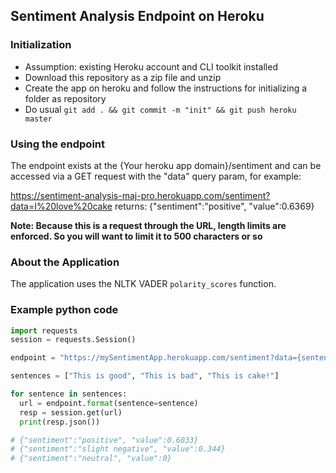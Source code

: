 ## Sentiment Analysis Endpoint on Heroku

### Initialization
- Assumption: existing Heroku account and CLI toolkit installed
- Download this repository as a zip file and unzip
- Create the app on heroku and follow the instructions for initializing a folder as repository
- Do usual `git add . && git commit -m "init" && git push heroku master`

### Using the endpoint
The endpoint exists at the {Your heroku app domain}/sentiment and can be accessed via a GET request with the "data" query param, for example:

https://sentiment-analysis-maj-pro.herokuapp.com/sentiment?data=I%20love%20cake
returns: {"sentiment":"positive", "value":0.6369}

**Note: Because this is a request through the URL, length limits are enforced. So you will want to limit it to 500 characters or so**

### About the Application
The application uses the NLTK VADER `polarity_scores` function.


### Example python code
```python
import requests
session = requests.Session()

endpoint = "https://mySentimentApp.herokuapp.com/sentiment?data={sentence}"

sentences = ["This is good", "This is bad", "This is cake!"]

for sentence in sentences:
  url = endpoint.format(sentence=sentence)
  resp = session.get(url)
  print(resp.json())

# {"sentiment":"positive", "value":0.6033}
# {"sentiment":"slight negative", "value":0.344}
# {"sentiment":"neutral", "value":0}
```
